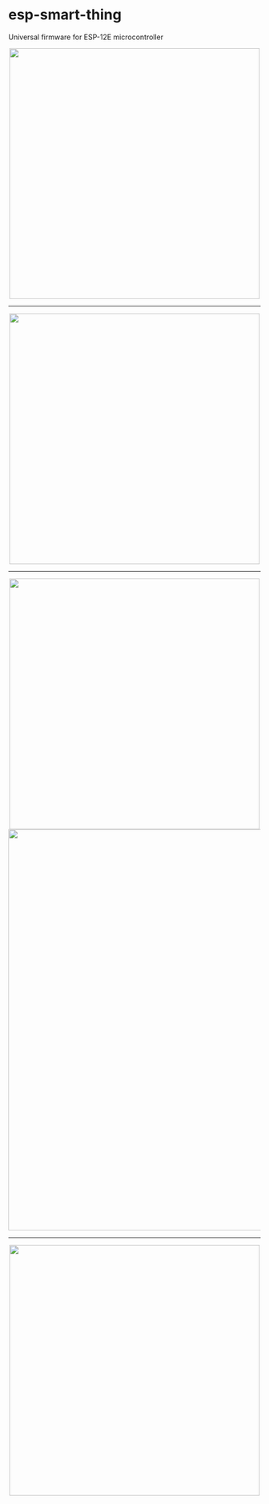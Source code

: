 # esp-smart-thing
Universal firmware for ESP-12E microcontroller

<center>
<img width=500 src="https://raw.githubusercontent.com/futhouse/esp-smart-thing/add-security/img/index.png" />
<hr>
<img width=500 src="https://raw.githubusercontent.com/futhouse/esp-smart-thing/add-security/img/wifi.png" />
<hr>
<img width=500 src="https://raw.githubusercontent.com/futhouse/esp-smart-thing/add-security/img/secure.png" />
<img width=800 src="https://raw.githubusercontent.com/futhouse/esp-smart-thing/add-security/img/secure2.png" />
<hr>
<img width=500 src="https://raw.githubusercontent.com/futhouse/esp-smart-thing/add-security/img/tg.png" />
</center>